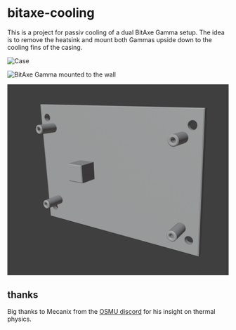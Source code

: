 # bitaxe-cooling

This is a project for passiv cooling of a dual BitAxe Gamma setup. The idea is to remove the heatsink and mount both Gammas upside down to the cooling fins of the casing.

![Case](images/case.png)

![BitAxe Gamma mounted to the wall](images/single-gamma.png)

![3d rendering](images/rendering.png)


## thanks

Big thanks to Mecanix from the [OSMU discord](https://discord.com/servers/open-source-miners-united-1091348375301013615) for his insight on thermal physics.
